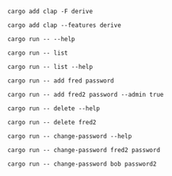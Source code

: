 `cargo add clap -F derive`

`cargo add clap --features derive`

`cargo run -- --help`

`cargo run -- list`

`cargo run -- list --help`

`cargo run -- add fred password`

`cargo run -- add fred2 password --admin true`

`cargo run -- delete --help`

`cargo run -- delete fred2`

`cargo run -- change-password --help`

`cargo run -- change-password fred2 password`

`cargo run -- change-password bob password2`